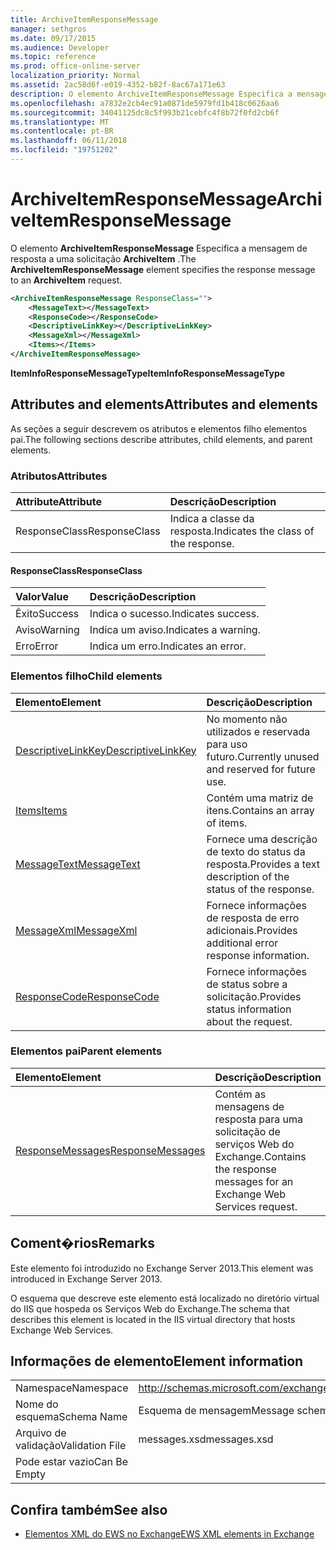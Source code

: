 ```yaml
---
title: ArchiveItemResponseMessage
manager: sethgros
ms.date: 09/17/2015
ms.audience: Developer
ms.topic: reference
ms.prod: office-online-server
localization_priority: Normal
ms.assetid: 2ac58d6f-e019-4352-b82f-8ac67a171e63
description: O elemento ArchiveItemResponseMessage Especifica a mensagem de resposta a uma solicitação ArchiveItem.
ms.openlocfilehash: a7832e2cb4ec91a0871de5979fd1b418c0626aa6
ms.sourcegitcommit: 34041125dc8c5f993b21cebfc4f8b72f0fd2cb6f
ms.translationtype: MT
ms.contentlocale: pt-BR
ms.lasthandoff: 06/11/2018
ms.locfileid: "19751202"
---
```

# <a name="archiveitemresponsemessage"></a><span data-ttu-id="4eaad-103">ArchiveItemResponseMessage</span><span class="sxs-lookup"><span data-stu-id="4eaad-103">ArchiveItemResponseMessage</span></span>

<span data-ttu-id="4eaad-104">O elemento **ArchiveItemResponseMessage** Especifica a mensagem de resposta a uma solicitação **ArchiveItem** .</span><span class="sxs-lookup"><span data-stu-id="4eaad-104">The **ArchiveItemResponseMessage** element specifies the response message to an **ArchiveItem** request.</span></span> 
  
```XML
<ArchiveItemResponseMessage ResponseClass="">
    <MessageText></MessageText>
    <ResponseCode></ResponseCode>
    <DescriptiveLinkKey></DescriptiveLinkKey>
    <MessageXml></MessageXml>
    <Items></Items>
</ArchiveItemResponseMessage>
```

 <span data-ttu-id="4eaad-105">**ItemInfoResponseMessageType**</span><span class="sxs-lookup"><span data-stu-id="4eaad-105">**ItemInfoResponseMessageType**</span></span>
## <a name="attributes-and-elements"></a><span data-ttu-id="4eaad-106">Attributes and elements</span><span class="sxs-lookup"><span data-stu-id="4eaad-106">Attributes and elements</span></span>

<span data-ttu-id="4eaad-107">As seções a seguir descrevem os atributos e elementos filho elementos pai.</span><span class="sxs-lookup"><span data-stu-id="4eaad-107">The following sections describe attributes, child elements, and parent elements.</span></span>
  
### <a name="attributes"></a><span data-ttu-id="4eaad-108">Atributos</span><span class="sxs-lookup"><span data-stu-id="4eaad-108">Attributes</span></span>

|<span data-ttu-id="4eaad-109">**Attribute**</span><span class="sxs-lookup"><span data-stu-id="4eaad-109">**Attribute**</span></span>|<span data-ttu-id="4eaad-110">**Descrição**</span><span class="sxs-lookup"><span data-stu-id="4eaad-110">**Description**</span></span>|
|:-----|:-----|
|<span data-ttu-id="4eaad-111">ResponseClass</span><span class="sxs-lookup"><span data-stu-id="4eaad-111">ResponseClass</span></span>  <br/> |<span data-ttu-id="4eaad-112">Indica a classe da resposta.</span><span class="sxs-lookup"><span data-stu-id="4eaad-112">Indicates the class of the response.</span></span>  <br/> |
   
#### <a name="responseclass"></a><span data-ttu-id="4eaad-113">ResponseClass</span><span class="sxs-lookup"><span data-stu-id="4eaad-113">ResponseClass</span></span>

|<span data-ttu-id="4eaad-114">**Valor**</span><span class="sxs-lookup"><span data-stu-id="4eaad-114">**Value**</span></span>|<span data-ttu-id="4eaad-115">**Descrição**</span><span class="sxs-lookup"><span data-stu-id="4eaad-115">**Description**</span></span>|
|:-----|:-----|
|<span data-ttu-id="4eaad-116">Êxito</span><span class="sxs-lookup"><span data-stu-id="4eaad-116">Success</span></span>  <br/> |<span data-ttu-id="4eaad-117">Indica o sucesso.</span><span class="sxs-lookup"><span data-stu-id="4eaad-117">Indicates success.</span></span>  <br/> |
|<span data-ttu-id="4eaad-118">Aviso</span><span class="sxs-lookup"><span data-stu-id="4eaad-118">Warning</span></span>  <br/> |<span data-ttu-id="4eaad-119">Indica um aviso.</span><span class="sxs-lookup"><span data-stu-id="4eaad-119">Indicates a warning.</span></span>  <br/> |
|<span data-ttu-id="4eaad-120">Erro</span><span class="sxs-lookup"><span data-stu-id="4eaad-120">Error</span></span>  <br/> |<span data-ttu-id="4eaad-121">Indica um erro.</span><span class="sxs-lookup"><span data-stu-id="4eaad-121">Indicates an error.</span></span>  <br/> |
   
### <a name="child-elements"></a><span data-ttu-id="4eaad-122">Elementos filho</span><span class="sxs-lookup"><span data-stu-id="4eaad-122">Child elements</span></span>

|<span data-ttu-id="4eaad-123">**Elemento**</span><span class="sxs-lookup"><span data-stu-id="4eaad-123">**Element**</span></span>|<span data-ttu-id="4eaad-124">**Descrição**</span><span class="sxs-lookup"><span data-stu-id="4eaad-124">**Description**</span></span>|
|:-----|:-----|
|[<span data-ttu-id="4eaad-125">DescriptiveLinkKey</span><span class="sxs-lookup"><span data-stu-id="4eaad-125">DescriptiveLinkKey</span></span>](descriptivelinkkey.md) <br/> |<span data-ttu-id="4eaad-126">No momento não utilizados e reservada para uso futuro.</span><span class="sxs-lookup"><span data-stu-id="4eaad-126">Currently unused and reserved for future use.</span></span>  <br/> |
|[<span data-ttu-id="4eaad-127">Items</span><span class="sxs-lookup"><span data-stu-id="4eaad-127">Items</span></span>](items.md) <br/> |<span data-ttu-id="4eaad-128">Contém uma matriz de itens.</span><span class="sxs-lookup"><span data-stu-id="4eaad-128">Contains an array of items.</span></span>  <br/> |
|[<span data-ttu-id="4eaad-129">MessageText</span><span class="sxs-lookup"><span data-stu-id="4eaad-129">MessageText</span></span>](messagetext.md) <br/> |<span data-ttu-id="4eaad-130">Fornece uma descrição de texto do status da resposta.</span><span class="sxs-lookup"><span data-stu-id="4eaad-130">Provides a text description of the status of the response.</span></span>  <br/> |
|[<span data-ttu-id="4eaad-131">MessageXml</span><span class="sxs-lookup"><span data-stu-id="4eaad-131">MessageXml</span></span>](messagexml.md) <br/> |<span data-ttu-id="4eaad-132">Fornece informações de resposta de erro adicionais.</span><span class="sxs-lookup"><span data-stu-id="4eaad-132">Provides additional error response information.</span></span>  <br/> |
|[<span data-ttu-id="4eaad-133">ResponseCode</span><span class="sxs-lookup"><span data-stu-id="4eaad-133">ResponseCode</span></span>](responsecode.md) <br/> |<span data-ttu-id="4eaad-134">Fornece informações de status sobre a solicitação.</span><span class="sxs-lookup"><span data-stu-id="4eaad-134">Provides status information about the request.</span></span>  <br/> |
   
### <a name="parent-elements"></a><span data-ttu-id="4eaad-135">Elementos pai</span><span class="sxs-lookup"><span data-stu-id="4eaad-135">Parent elements</span></span>

|<span data-ttu-id="4eaad-136">**Elemento**</span><span class="sxs-lookup"><span data-stu-id="4eaad-136">**Element**</span></span>|<span data-ttu-id="4eaad-137">**Descrição**</span><span class="sxs-lookup"><span data-stu-id="4eaad-137">**Description**</span></span>|
|:-----|:-----|
|[<span data-ttu-id="4eaad-138">ResponseMessages</span><span class="sxs-lookup"><span data-stu-id="4eaad-138">ResponseMessages</span></span>](responsemessages.md) <br/> |<span data-ttu-id="4eaad-139">Contém as mensagens de resposta para uma solicitação de serviços Web do Exchange.</span><span class="sxs-lookup"><span data-stu-id="4eaad-139">Contains the response messages for an Exchange Web Services request.</span></span>  <br/> |
   
## <a name="remarks"></a><span data-ttu-id="4eaad-140">Coment�rios</span><span class="sxs-lookup"><span data-stu-id="4eaad-140">Remarks</span></span>

<span data-ttu-id="4eaad-141">Este elemento foi introduzido no Exchange Server 2013.</span><span class="sxs-lookup"><span data-stu-id="4eaad-141">This element was introduced in Exchange Server 2013.</span></span>
  
<span data-ttu-id="4eaad-142">O esquema que descreve este elemento está localizado no diretório virtual do IIS que hospeda os Serviços Web do Exchange.</span><span class="sxs-lookup"><span data-stu-id="4eaad-142">The schema that describes this element is located in the IIS virtual directory that hosts Exchange Web Services.</span></span>
  
## <a name="element-information"></a><span data-ttu-id="4eaad-143">Informações de elemento</span><span class="sxs-lookup"><span data-stu-id="4eaad-143">Element information</span></span>

|||
|:-----|:-----|
|<span data-ttu-id="4eaad-144">Namespace</span><span class="sxs-lookup"><span data-stu-id="4eaad-144">Namespace</span></span>  <br/> |http://schemas.microsoft.com/exchange/services/2006/messages  <br/> |
|<span data-ttu-id="4eaad-145">Nome do esquema</span><span class="sxs-lookup"><span data-stu-id="4eaad-145">Schema Name</span></span>  <br/> |<span data-ttu-id="4eaad-146">Esquema de mensagem</span><span class="sxs-lookup"><span data-stu-id="4eaad-146">Message schema</span></span>  <br/> |
|<span data-ttu-id="4eaad-147">Arquivo de validação</span><span class="sxs-lookup"><span data-stu-id="4eaad-147">Validation File</span></span>  <br/> |<span data-ttu-id="4eaad-148">messages.xsd</span><span class="sxs-lookup"><span data-stu-id="4eaad-148">messages.xsd</span></span>  <br/> |
|<span data-ttu-id="4eaad-149">Pode estar vazio</span><span class="sxs-lookup"><span data-stu-id="4eaad-149">Can Be Empty</span></span>  <br/> ||
   
## <a name="see-also"></a><span data-ttu-id="4eaad-150">Confira também</span><span class="sxs-lookup"><span data-stu-id="4eaad-150">See also</span></span>

- [<span data-ttu-id="4eaad-151">Elementos XML do EWS no Exchange</span><span class="sxs-lookup"><span data-stu-id="4eaad-151">EWS XML elements in Exchange</span></span>](ews-xml-elements-in-exchange.md)

